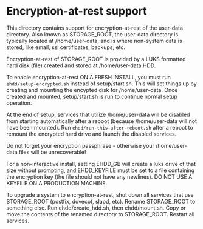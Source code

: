 # Encryption-at-rest support

This directory contains support for encryption-at-rest of the
user-data directory. Also known as STORAGE_ROOT, the user-data
directory is typically located at /home/user-data, and is where
non-system data is stored, like email, ssl certificates, backups, etc.

Encryption-at-rest of STORAGE_ROOT is provided by a LUKS formatted
hard disk (file) created and stored at /home/user-data.HDD.

To enable encryption-at-rest ON A FRESH INSTALL, you must run
`ehdd/setup-encrypted.sh` instead of setup/start.sh. This will set
things up by creating and mounting the encypted disk for
/home/user-data. Once created and mounted, setup/start.sh is run to
continue normal setup operation.

At the end of setup, services that utilize /home/user-data will be
disabled from starting automatically after a reboot (because
/home/user-data will not have been mounted). Run `ehdd/run-this-after-reboot.sh`
after a reboot to remount the encrypted hard drive and launch the
disabled services.

Do not forget your encryption passphrase - otherwise your
/home/user-data files will be unrecoverable!

For a non-interactive install, setting EHDD_GB will create a luks
drive of that size without prompting, and EHDD_KEYFILE must be set to
a file containing the encryption key (the file should not have any
newlines). DO NOT USE A KEYFILE ON A PRODUCTION MACHINE.

To upgrade a system to encryption-at-rest, shut down all services that
use STORAGE_ROOT (postfix, dovecot, slapd, etc). Rename STORAGE_ROOT
to something else. Run ehdd/create_hdd.sh, then ehdd/mount.sh. Copy or
move the contents of the renamed directory to STORAGE_ROOT. Restart
all services.
